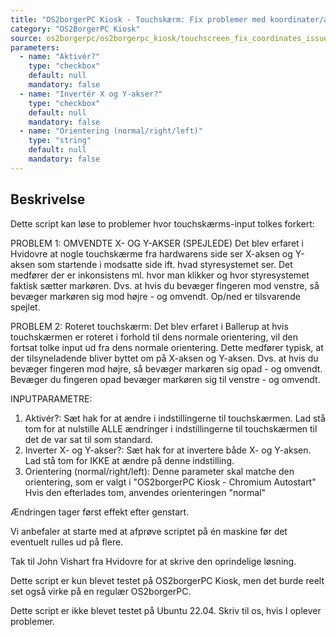 ```yaml
---
title: "OS2borgerPC Kiosk - Touchskærm: Fix problemer med koordinater/akser"
category: "OS2BorgerPC Kiosk"
source: os2borgerpc/os2borgerpc_kiosk/touchscreen_fix_coordinates_issues.sh
parameters:
  - name: "Aktivér?"
    type: "checkbox"
    default: null
    mandatory: false
  - name: "Invertér X og Y-akser?"
    type: "checkbox"
    default: null
    mandatory: false
  - name: "Orientering (normal/right/left)"
    type: "string"
    default: null
    mandatory: false
---
```


## Beskrivelse
Dette script kan løse to problemer hvor touchskærms-input tolkes forkert:

PROBLEM 1: OMVENDTE X- OG Y-AKSER (SPEJLEDE)
Det blev erfaret i Hvidovre at nogle touchskærme fra hardwarens side ser X-aksen og Y-aksen som startende i modsatte side ift. hvad styresystemet ser. Det medfører der er inkonsistens ml. hvor man klikker og hvor styresystemet faktisk sætter markøren.
Dvs. at hvis du bevæger fingeren mod venstre, så bevæger markøren sig mod højre - og omvendt. Op/ned er tilsvarende spejlet.

PROBLEM 2: Roteret touchskærm:
Det blev erfaret i Ballerup at hvis touchskærmen er roteret i forhold til dens normale orientering, vil den fortsat tolke input ud fra dens normale orientering.
Dette medfører typisk, at der tilsyneladende bliver byttet om på X-aksen og Y-aksen.
Dvs. at hvis du bevæger fingeren mod højre, så bevæger markøren sig opad - og omvendt. Bevæger du fingeren opad bevæger markøren sig til venstre - og omvendt.

INPUTPARAMETRE:
1. Aktivér?:
    Sæt hak for at ændre i indstillingerne til touchskærmen.
    Lad stå tom for at nulstille ALLE ændringer i indstillingerne til touchskærmen til det de var sat til som standard.
2. Inverter X- og Y-akser?:
    Sæt hak for at invertere både X- og Y-aksen.
    Lad stå tom for IKKE at ændre på denne indstilling.
3. Orientering (normal/right/left):
    Denne parameter skal matche den orientering, som er valgt i "OS2borgerPC Kiosk - Chromium Autostart"
    Hvis den efterlades tom, anvendes orienteringen "normal"

Ændringen tager først effekt efter genstart.

Vi anbefaler at starte med at afprøve scriptet på én maskine før det eventuelt rulles ud på flere.

Tak til John Vishart fra Hvidovre for at skrive den oprindelige løsning.

Dette script er kun blevet testet på OS2borgerPC Kiosk, men det burde reelt set også virke på en regulær OS2borgerPC.

Dette script er ikke blevet testet på Ubuntu 22.04. Skriv til os, hvis I oplever problemer.